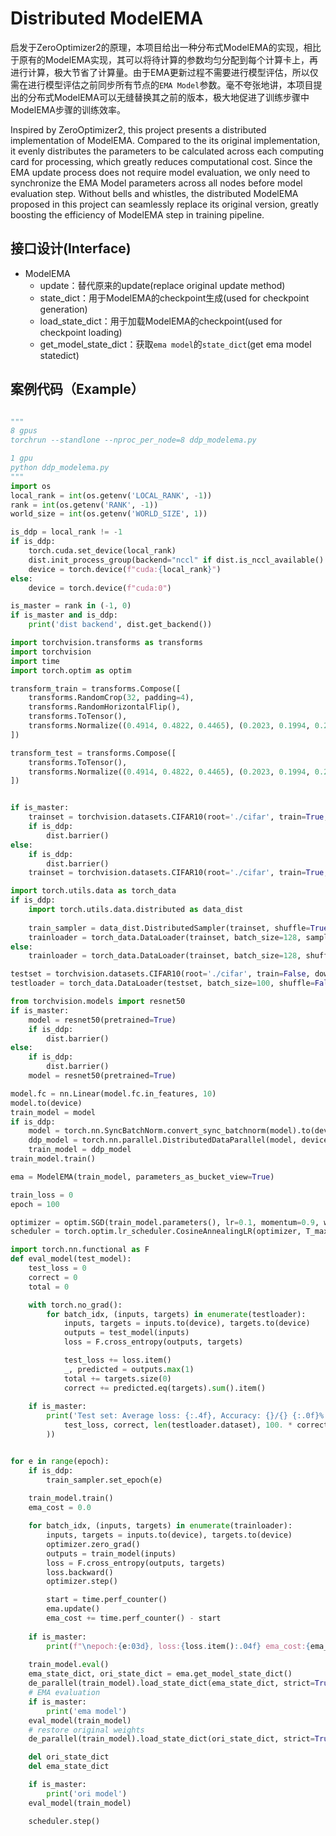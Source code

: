 # Distributed ModelEMA

启发于ZeroOptimizer2的原理，本项目给出一种分布式ModelEMA的实现，相比于原有的ModelEMA实现，其可以将待计算的参数均匀分配到每个计算卡上，再进行计算，极大节省了计算量。由于EMA更新过程不需要进行模型评估，所以仅需在进行模型评估之前同步所有节点的`EMA Model`参数。毫不夸张地讲，本项目提出的分布式ModelEMA可以无缝替换其之前的版本，极大地促进了训练步骤中ModelEMA步骤的训练效率。

Inspired by ZeroOptimizer2, this project presents a distributed implementation of ModelEMA. 
Compared to the its original implementation, it evenly distributes the parameters to be calculated across each computing card for processing, which greatly reduces computational cost. Since the EMA update process does not require model evaluation, we only need to synchronize the EMA Model parameters across all nodes before model evaluation step. Without bells and whistles, the distributed ModelEMA proposed in this project can seamlessly replace its original version, greatly boosting the efficiency of ModelEMA step in training pipeline.

## 接口设计(Interface)

- ModelEMA
  - update：替代原来的update(replace original update method)
  - state_dict：用于ModelEMA的checkpoint生成(used for checkpoint generation)
  - load_state_dict：用于加载ModelEMA的checkpoint(used for checkpoint loading)
  - get_model_state_dict：获取`ema model`的`state_dict`(get ema model statedict)

## 案例代码（Example）


```python

"""
8 gpus
torchrun --standlone --nproc_per_node=8 ddp_modelema.py

1 gpu
python ddp_modelema.py
"""
import os
local_rank = int(os.getenv('LOCAL_RANK', -1))
rank = int(os.getenv('RANK', -1))
world_size = int(os.getenv('WORLD_SIZE', 1))

is_ddp = local_rank != -1
if is_ddp:
    torch.cuda.set_device(local_rank)
    dist.init_process_group(backend="nccl" if dist.is_nccl_available() else "gloo")
    device = torch.device(f"cuda:{local_rank}")
else:
    device = torch.device(f"cuda:0")

is_master = rank in (-1, 0)
if is_master and is_ddp:
    print('dist backend', dist.get_backend())

import torchvision.transforms as transforms
import torchvision
import time
import torch.optim as optim

transform_train = transforms.Compose([
    transforms.RandomCrop(32, padding=4),
    transforms.RandomHorizontalFlip(),
    transforms.ToTensor(),
    transforms.Normalize((0.4914, 0.4822, 0.4465), (0.2023, 0.1994, 0.2010))
])

transform_test = transforms.Compose([
    transforms.ToTensor(),
    transforms.Normalize((0.4914, 0.4822, 0.4465), (0.2023, 0.1994, 0.2010))
])


if is_master:
    trainset = torchvision.datasets.CIFAR10(root='./cifar', train=True, download=True, transform=transform_train)
    if is_ddp:
        dist.barrier()
else:
    if is_ddp:
        dist.barrier()
    trainset = torchvision.datasets.CIFAR10(root='./cifar', train=True, download=True, transform=transform_train)

import torch.utils.data as torch_data
if is_ddp:
    import torch.utils.data.distributed as data_dist
    
    train_sampler = data_dist.DistributedSampler(trainset, shuffle=True)
    trainloader = torch_data.DataLoader(trainset, batch_size=128, sampler=train_sampler, num_workers=8)
else:
    trainloader = torch_data.DataLoader(trainset, batch_size=128, shuffle=True, num_workers=8)

testset = torchvision.datasets.CIFAR10(root='./cifar', train=False, download=True, transform=transform_test)
testloader = torch_data.DataLoader(testset, batch_size=100, shuffle=False, num_workers=2)

from torchvision.models import resnet50
if is_master:
    model = resnet50(pretrained=True)
    if is_ddp:
        dist.barrier()
else:
    if is_ddp:
        dist.barrier()
    model = resnet50(pretrained=True)

model.fc = nn.Linear(model.fc.in_features, 10)
model.to(device)
train_model = model
if is_ddp:
    model = torch.nn.SyncBatchNorm.convert_sync_batchnorm(model).to(device)
    ddp_model = torch.nn.parallel.DistributedDataParallel(model, device_ids=[local_rank])
    train_model = ddp_model
train_model.train()

ema = ModelEMA(train_model, parameters_as_bucket_view=True)

train_loss = 0
epoch = 100

optimizer = optim.SGD(train_model.parameters(), lr=0.1, momentum=0.9, weight_decay=5e-4)
scheduler = torch.optim.lr_scheduler.CosineAnnealingLR(optimizer, T_max=epoch)

import torch.nn.functional as F
def eval_model(test_model):
    test_loss = 0
    correct = 0
    total = 0

    with torch.no_grad():
        for batch_idx, (inputs, targets) in enumerate(testloader):
            inputs, targets = inputs.to(device), targets.to(device)
            outputs = test_model(inputs)
            loss = F.cross_entropy(outputs, targets)

            test_loss += loss.item()
            _, predicted = outputs.max(1)
            total += targets.size(0)
            correct += predicted.eq(targets).sum().item()
    
    if is_master:
        print('Test set: Average loss: {:.4f}, Accuracy: {}/{} {:.0f}%'.format(
            test_loss, correct, len(testloader.dataset), 100. * correct / total
        ))


for e in range(epoch):
    if is_ddp:
        train_sampler.set_epoch(e)
    
    train_model.train()
    ema_cost = 0.0

    for batch_idx, (inputs, targets) in enumerate(trainloader):
        inputs, targets = inputs.to(device), targets.to(device)
        optimizer.zero_grad()
        outputs = train_model(inputs)
        loss = F.cross_entropy(outputs, targets)
        loss.backward()
        optimizer.step()

        start = time.perf_counter()
        ema.update()
        ema_cost += time.perf_counter() - start
    
    if is_master:
        print(f"\nepoch:{e:03d}, loss:{loss.item():.04f} ema_cost:{ema_cost:.04f}")
    
    train_model.eval()
    ema_state_dict, ori_state_dict = ema.get_model_state_dict()
    de_parallel(train_model).load_state_dict(ema_state_dict, strict=True)
    # EMA evaluation
    if is_master:
        print('ema model')
    eval_model(train_model)
    # restore original weights
    de_parallel(train_model).load_state_dict(ori_state_dict, strict=True)

    del ori_state_dict
    del ema_state_dict

    if is_master:
        print('ori model')
    eval_model(train_model)

    scheduler.step()

```
